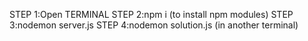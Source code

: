 STEP 1:Open TERMINAL
STEP 2:npm i (to install npm modules)
STEP 3:nodemon server.js
STEP 4:nodemon solution.js (in another terminal)
